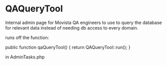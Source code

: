 # QAQueryTool

Internal admin page for Movista QA engineers to use to query the database for relevant data instead of needing db access to every domain.

runs off the function:

 public function qaQueryTool() {
        return QAQueryTool::run();
    }

in AdminTasks.php
